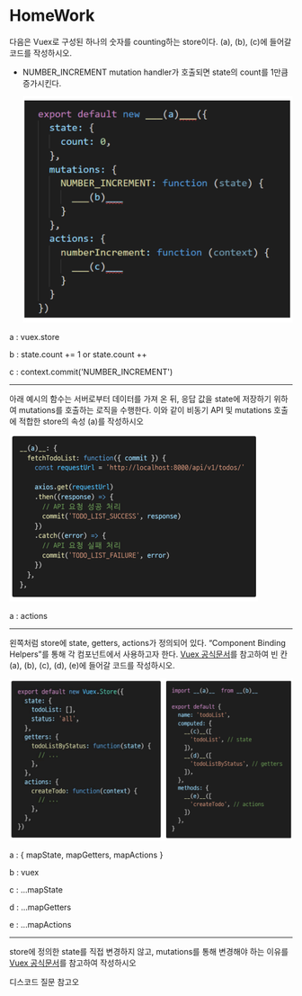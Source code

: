 # HomeWork
다음은 Vuex로 구성된 하나의 숫자를 counting하는 store이다. (a), (b), (c)에 들어갈 코드를 작성하시오.

- NUMBER_INCREMENT mutation handler가 호출되면 state의 count를 1만큼 증가시킨다.

  ![image-20220512084742361](homework.assets/image-20220512084742361.png)

a : vuex.store

b : state.count += 1 or state.count ++ 

c : context.commit('NUMBER_INCREMENT')

---



아래 예시의 함수는 서버로부터 데이터를 가져 온 뒤, 응답 값을 state에 저장하기 위하여 mutations를 호출하는 로직을 수행한다. 이와 같이 비동기 API 및 mutations 호출에 적합한 store의 속성 (a)를 작성하시오

![image-20220512084752143](homework.assets/image-20220512084752143.png)

a : actions

---



왼쪽처럼 store에 state, getters, actions가 정의되어 있다. “Component Binding Helpers”를 통해 각 컴포넌트에서 사용하고자 한다. [Vuex 공식문서](https://v3.vuex.vuejs.org/kr/api/#%E1%84%8F%E1%85%A5%E1%86%B7%E1%84%91%E1%85%A9%E1%84%82%E1%85%A5%E1%86%AB%E1%84%90%E1%85%B3-%E1%84%87%E1%85%A1%E1%84%8B%E1%85%B5%E1%86%AB%E1%84%83%E1%85%B5%E1%86%BC-%E1%84%92%E1%85%A6%E1%86%AF%E1%84%91%E1%85%A5)를 참고하여 빈 칸 (a), (b), (c), (d), (e)에 들어갈 코드를 작성하시오.

![image-20220512084802576](homework.assets/image-20220512084802576.png)



a : { mapState, mapGetters, mapActions }

b : vuex

c : ...mapState

d : ...mapGetters

e : ...mapActions

---



store에 정의한 state를 직접 변경하지 않고, mutations를 통해 변경해야 하는 이유를[ Vuex 공식문서](https://v3.vuex.vuejs.org/kr/api/#%E1%84%8F%E1%85%A5%E1%86%B7%E1%84%91%E1%85%A9%E1%84%82%E1%85%A5%E1%86%AB%E1%84%90%E1%85%B3-%E1%84%87%E1%85%A1%E1%84%8B%E1%85%B5%E1%86%AB%E1%84%83%E1%85%B5%E1%86%BC-%E1%84%92%E1%85%A6%E1%86%AF%E1%84%91%E1%85%A5)를 참고하여 작성하시오

디스코드 질문 참고오